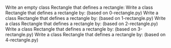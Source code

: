 Write an empty class Rectangle that defines a rectangle:
Write a class Rectangle that defines a rectangle by: (based on 0-rectangle.py)
Write a class Rectangle that defines a rectangle by: (based on 1-rectangle.py)
Write a class Rectangle that defines a rectangle by: (based on 2-rectangle.py)
Write a class Rectangle that defines a rectangle by: (based on 3-rectangle.py)
Write a class Rectangle that defines a rectangle by: (based on 4-rectangle.py)

